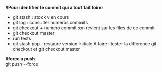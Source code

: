 <strong>#Pour identifier le commit qui a tout fait foirer </strong>
- git stash : stock v en cours
- git log : consulter numeros commits
- git checkout + numero commit :on revient sur les files de ce commit
- git checkout master
- run tests
- git stash pop : restaure version initiale
A faire : tester la difference git checkout et git checkout master

<strong>#force a push</strong> \
git push --force

